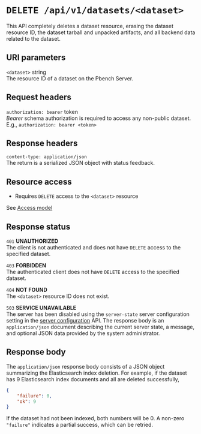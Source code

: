 # `DELETE /api/v1/datasets/<dataset>`

This API completely deletes a dataset resource, erasing the dataset resource ID,
the dataset tarball and unpacked artifacts, and all backend data related to the
dataset.

## URI parameters

`<dataset>` string \
The resource ID of a dataset on the Pbench Server.

## Request headers

`authorization: bearer` token \
*Bearer* schema authorization is required to access any non-public dataset.
E.g., `authorization: bearer <token>`

## Response headers

`content-type: application/json` \
The return is a serialized JSON object with status feedback.

## Resource access

* Requires `DELETE` access to the `<dataset>` resource

See [Access model](../access_model.md)

## Response status

`401`   **UNAUTHORIZED** \
The client is not authenticated and does not have `DELETE` access to the specified
dataset.

`403`   **FORBIDDEN** \
The authenticated client does not have `DELETE` access to the specified dataset.

`404`   **NOT FOUND** \
The `<dataset>` resource ID does not exist.

`503`   **SERVICE UNAVAILABLE** \
The server has been disabled using the `server-state` server configuration
setting in the [server configuration](./server_config.md) API. The response
body is an `application/json` document describing the current server state,
a message, and optional JSON data provided by the system administrator.

## Response body

The `application/json` response body consists of a JSON object summarizing the
Elasticsearch index deletion. For example, if the dataset has 9 Elasticsearch
index documents and all are deleted successfully,

```json
{
    "failure": 0,
    "ok": 9
}
```

If the dataset had not been indexed, both numbers will be 0. A non-zero
`"failure"` indicates a partial success, which can be retried.
